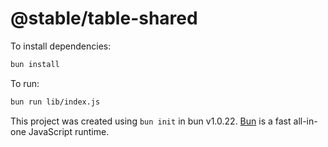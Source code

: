 # @stable/table-shared

To install dependencies:

```bash
bun install
```

To run:

```bash
bun run lib/index.js
```

This project was created using `bun init` in bun v1.0.22. [Bun](https://bun.sh) is a fast all-in-one JavaScript runtime.

